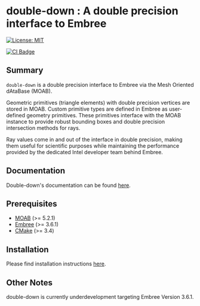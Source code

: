 # double-down : A double precision interface to Embree

[![License: MIT](https://img.shields.io/badge/License-MIT-yellow.svg)](https://opensource.org/licenses/MIT)

[![CI Badge](https://github.com/pshriwise/double-down/workflows/Double%20Down%20CI/badge.svg)](https://github.com/pshriwise/double-down/actions?query=workflow%3A%22Double+Down+CI%22)


## Summary

`double-down` is a double precision interface to Embree via the Mesh Oriented
dAtaBase (MOAB).

Geometric primitives (triangle elements) with double precision vertices are
stored in MOAB. Custom primitive types are defined in Embree as user-defined
geometry primitives.  These primitives interface with the MOAB instance to
provide robust bounding boxes and double precision intersection methods for
rays.

Ray values come in and out of the interface in double precision, making them
useful for scientific purposes while maintaining the performance provided by the
dedicated Intel developer team behind Embree.

## Documentation

Double-down's documentation can be found [here](https://double-down.readthedocs.io/en/latest/).

## Prerequisites

  * [MOAB](https://sigma.mcs.anl.gov/moab-library/) (>= 5.2.1)
  * [Embree](https://www.embree.org/) (>= 3.6.1)
  * [CMake](https://cmake.org/) (>= 3.4)

## Installation

Please find installation instructions [here](https://double-down.readthedocs.io/en/latest/).

## Other Notes

double-down is currently underdevelopment targeting Embree Version 3.6.1.
